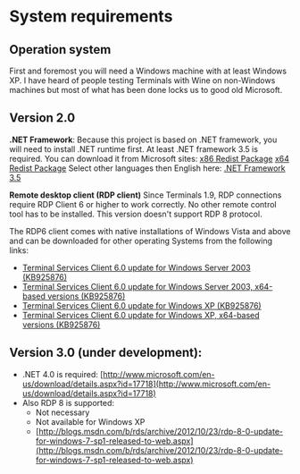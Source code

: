 # System requirements

## Operation system
First and foremost you will need a Windows machine with at least Windows XP.  I have heard of people testing Terminals with Wine on non-Windows machines but most of what has been done locks us to good old Microsoft.

## Version 2.0

**.NET Framework**:
Because this project is based on .NET framework, you will need to install .NET runtime first. At least .NET framework 3.5 is required. You can download it from Microsoft sites:
[x86 Redist Package](http://go.microsoft.com/fwlink/?LinkId=70848)
[x64 Redist Package](http://go.microsoft.com/fwlink/?LinkId=70849)
Select other languages then English here:
[.NET Framework 3.5](http://www.microsoft.com/download/en/details.aspx?id=22)

**Remote desktop client (RDP client)**
Since Terminals 1.9, RDP connections require RDP Client 6 or higher to work correctly.
No other remote control tool has to be installed. This version doesn't support RDP 8 protocol.

The RDP6 client comes with native installations of Windows Vista and above and can be downloaded for other operating Systems from the following links:
* [Terminal Services Client 6.0 update for Windows Server 2003 (KB925876)](http://www.microsoft.com/downloads/details.aspx?FamilyId=CC148041-577F-4201-B62C-D71ADC98ADB1)
* [Terminal Services Client 6.0 update for Windows Server 2003, x64-based versions (KB925876)](http://www.microsoft.com/downloads/details.aspx?FamilyId=43C0EAE9-6B64-428F-A9DC-F97F5A1B4493)
* [Terminal Services Client 6.0 update for Windows XP (KB925876)](http://www.microsoft.com/downloads/details.aspx?FamilyId=26F11F0C-0D18-4306-ABCF-D4F18C8F5DF9)
* [Terminal Services Client 6.0 update for Windows XP, x64-based versions (KB925876)](http://www.microsoft.com/downloads/details.aspx?FamilyId=160CE316-BF2B-48D0-A035-E2ABBC55D8E8)

## Version 3.0 (under development):

* .NET 4.0 is required: [http://www.microsoft.com/en-us/download/details.aspx?id=17718](http://www.microsoft.com/en-us/download/details.aspx?id=17718)
* Also RDP 8 is supported:
	* Not necessary 
	* Not available for Windows XP
	* [http://blogs.msdn.com/b/rds/archive/2012/10/23/rdp-8-0-update-for-windows-7-sp1-released-to-web.aspx](http://blogs.msdn.com/b/rds/archive/2012/10/23/rdp-8-0-update-for-windows-7-sp1-released-to-web.aspx)
